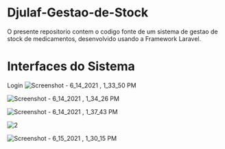 # Djulaf-Gestao-de-Stock
O presente repositorio contem o codigo fonte de um sistema de gestao de stock de medicamentos, desenvolvido usando a Framework Laravel.

# Interfaces do Sistema
Login 
![Screenshot - 6_14_2021 , 1_33_50 PM](https://user-images.githubusercontent.com/64730164/129316363-c1c3a71f-8238-462d-83d4-7a682de70bdb.png)

![Screenshot - 6_14_2021 , 1_34_26 PM](https://user-images.githubusercontent.com/64730164/129316390-db608bb6-b247-43d1-8c5d-2a2593fcebf1.png)

![Screenshot - 6_14_2021 , 1_37_43 PM](https://user-images.githubusercontent.com/64730164/129316438-927ad173-6d27-41ca-bce0-ca199f3a17e6.png)

![2](https://user-images.githubusercontent.com/64730164/129316463-a3ab9398-6a37-4805-85e1-4c323c02a489.png)

![Screenshot - 6_15_2021 , 1_30_15 PM](https://user-images.githubusercontent.com/64730164/129316190-3c341ea0-ff09-4acf-b94a-1e149924aaf5.png)








